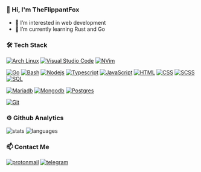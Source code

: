 ### 👋 Hi, I'm TheFlippantFox

- 👀 I’m interested in web development 
- 🌱 I’m currently learning Rust and Go

### 🛠 Tech Stack
[![Arch Linux](https://img.shields.io/badge/-Arch_Linux-141a20?style=flat&logo=arch-linux)](https://archlinux.org/)
[![Visual Studio Code](https://img.shields.io/badge/-Visual%20Studio%20Code-141a20?style=flat&logo=visual-studio-code&logoColor=007ACC)](https://code.visualstudio.com/)
[![NVim](https://img.shields.io/badge/-NeoVim-141a20?style=flat&logo=neovim)](https://neovim.io/)

[![Go](https://img.shields.io/badge/-Go-141a20?style=flat&logo=go)](https://go.dev/)
[![Bash](https://img.shields.io/badge/-Bash-141a20?style=flat&logo=powershell)](https://www.gnu.org/software/bash/)
[![Nodejs](https://img.shields.io/badge/-Node.js-141a20?style=flat&logo=node.js)](https://nodejs.org/en/)
[![Typescript](https://img.shields.io/badge/-Typescript-141a20?style=flat&logo=typescript)](https://www.typescriptlang.org/)
[![JavaScript](https://img.shields.io/badge/-JavaScript-141a20?style=flat&logo=javascript)](https://www.javascript.com/)
[![HTML](https://img.shields.io/badge/-HTML5-141a20?style=flat&logo=HTML5)](https://www.w3schools.com/html/)
[![CSS](https://img.shields.io/badge/-CSS3-141a20?style=flat&logo=CSS3&logoColor=1572B6)](https://www.w3schools.com/css/)
[![SCSS](https://img.shields.io/badge/-SASS-141a20?style=flat&logo=sass)](https://sass-lang.com/)
[![SQL](https://img.shields.io/badge/-SQL-141a20?style=flat&logo=mysql)](https://www.w3schools.com/sql/)

[![Mariadb](https://img.shields.io/badge/-MariaDB-141a20?style=flat&logo=mariadb&logoColor=003545)](https://mariadb.org/)
[![Mongodb](https://img.shields.io/badge/-MongoDB-141a20?style=flat&logo=mongodb)](https://www.mongodb.com/)
[![Postgres](https://img.shields.io/badge/-Postgres-141a20?style=flat&logo=postgresql)](https://www.postgresql.org/)

[![Git](https://img.shields.io/badge/-Git-141a20?style=flat&logo=git)](https://git-scm.com/)


### ⚙️ Github Analytics
![stats](https://github-readme-stats.vercel.app/api?username=theflippantfox&theme=gotham&show_icons=true&border_color=2e3440)
![languages](https://github-readme-stats.vercel.app/api/top-langs/?username=theflippantfox&layout=compact&exclude_repo=theflippantfox.github.io&theme=gotham&border_color=2e3440&card_width=250)


### 📫 Contact Me
[![protonmail](https://img.shields.io/badge/-theflippantfox@gmail.com-141a20?style=flat&logo=gmail)](mailto:theflippantfox@gmail.com)
[![telegram](https://img.shields.io/badge/-theflippantfox-141a20?style=flat&logo=telegram&logoColor=white)](https://telegram.me/@theflippantfox)
